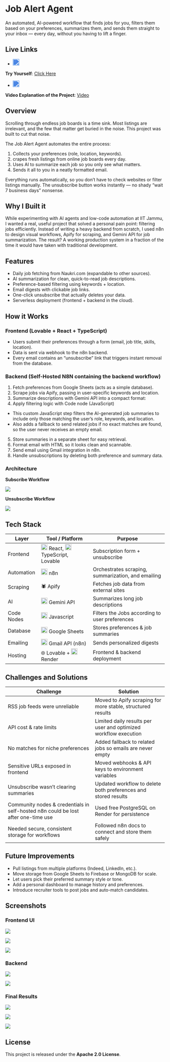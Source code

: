 # Job Alert Agent
An automated, AI-powered workflow that finds jobs for you, filters them based on your preferences, summarizes them, and sends them straight to your inbox — every day, without you having to lift a finger.

## Live Links
- <img src="https://unpkg.com/feather-icons/dist/icons/link.svg" width="20" style="filter: invert(35%) sepia(94%) saturate(3465%) hue-rotate(197deg) brightness(92%) contrast(94%);" />
 **Try Yourself**: [Click Here](https://job-whisperer-53.lovable.app/)
- <img src="https://unpkg.com/feather-icons/dist/icons/link.svg" width="20" style="filter: invert(35%) sepia(94%) saturate(3465%) hue-rotate(197deg) brightness(92%) contrast(94%);" />
 **Video Explanation of the Project**: [Video](https://drive.google.com/file/d/1EPsWIJmGL6mSixbKjwrllNBmR6zFS-YI/view?usp=sharing)

## Overview
Scrolling through endless job boards is a time sink. Most listings are irrelevant, and the few that matter get buried in the noise.
This project was built to cut that noise.

The Job Alert Agent automates the entire process:
1. Collects your preferences (role, location, keywords).
2. crapes fresh listings from online job boards every day.
3. Uses AI to summarize each job so you only see what matters.
4. Sends it all to you in a neatly formatted email.

Everything runs automatically, so you don’t have to check websites or filter listings manually. The unsubscribe button works instantly — no shady “wait 7 business days” nonsense.

## Why I Built it
While experimenting with AI agents and low-code automation at IIT Jammu, I wanted a real, useful project that solved a personal pain point: filtering jobs efficiently.
Instead of writing a heavy backend from scratch, I used n8n to design visual workflows, Apify for scraping, and Gemini API for job summarization.
The result? A working production system in a fraction of the time it would have taken with traditional development.

## Features
- Daily job fetching from Naukri.com (expandable to other sources).
- AI summarization for clean, quick-to-read job descriptions.
- Preference-based filtering using keywords + location.
- Email digests with clickable job links.
- One-click unsubscribe that actually deletes your data.
- Serverless deployment (frontend + backend in the cloud).

## How it Works
### Frontend (Lovable + React + TypeScript)
- Users submit their preferences through a form (email, job title, skills, location).
- Data is sent via webhook to the n8n backend.
- Every email contains an “unsubscribe” link that triggers instant removal from the database.

### Backend (Self-Hosted N8N containing the backend workflow)
1. Fetch preferences from Google Sheets (acts as a simple database).
2. Scrape jobs via Apify, passing in user-specific keywords and location.
3. Summarize descriptions with Gemini API into a compact format:
4. Apply filtering logic with Code node (JavaScript)

  - This custom JavaScript step filters the AI-generated job summaries to include only those matching the user’s role, keywords, and location.
  - Also adds a fallback to send related jobs if no exact matches are found, so the user never receives an empty email.

5. Store summaries in a separate sheet for easy retrieval.
6. Format email with HTML so it looks clean and scannable.
7. Send email using Gmail integration in n8n.
8. Handle unsubscriptions by deleting both preference and summary data.

### Architecture
**Subscribe Workflow**

![](assets/screenshots/Screenshot%202025-08-04%20162200.png)

**Unsubscribe Workflow**

![](assets/screenshots/Screenshot%202025-08-04%20161724.png)

## Tech Stack

| Layer      | Tool / Platform            | Purpose                                            |
| ---------- | -------------------------- | -------------------------------------------------- |
| Frontend   | <img src="https://cdn.simpleicons.org/react/61DAFB" width="20" /> React, <img src="https://cdn.simpleicons.org/typescript/3178C6" width="20" /> TypeScript, Lovable | Subscription form + unsubscribe                    |
| Automation | <img src="https://cdn.simpleicons.org/n8n/EA4E62" width="20" /> n8n                        | Orchestrates scraping, summarization, and emailing |
| Scraping   | 🕷️ Apify                      | Fetches job data from external sites               |
| AI         | <img src="https://cdn.simpleicons.org/gmail/EA4335" width="20" /> Gemini API                 | Summarizes long job descriptions                   |
| Code Nodes | <img src="https://cdn.simpleicons.org/javascript/F7DF1E" width="20" /> Javascript                 | Filters the Jobs according to user preferences     |
| Database   | <img src="https://cdn.simpleicons.org/googlesheets/34A853" width="20" /> Google Sheets              | Stores preferences & job summaries                 |
| Emailing   | <img src="https://cdn.simpleicons.org/gmail/EA4335" width="20" /> Gmail API (n8n)            | Sends personalized digests                         |
| Hosting    | 🌐 Lovable + <img src="https://cdn.simpleicons.org/render/46E3B7" width="20" /> Render           | Frontend & backend deployment                      |

## Challenges and Solutions

| Challenge                             | Solution                                                        |
| ------------------------------------- | --------------------------------------------------------------- |
| RSS job feeds were unreliable         | Moved to Apify scraping for more stable, structured results     |
| API cost & rate limits                | Limited daily results per user and optimized workflow execution |
| No matches for niche preferences      | Added fallback to related jobs so emails are never empty        |
| Sensitive URLs exposed in frontend    | Moved webhooks & API keys to environment variables              |
| Unsubscribe wasn’t clearing summaries | Updated workflow to delete both preferences and stored results  |
| Community nodes & credentials in self-hosted n8n could be lost after one-time use     | Used free PostgreSQL on Render for persistence                  |
| Needed secure, consistent storage for workflows | Followed n8n docs to connect and store them safely              |


## Future Improvements
- Pull listings from multiple platforms (Indeed, LinkedIn, etc.).
- Move storage from Google Sheets to Firebase or MongoDB for scale.
- Let users pick their preferred summary style or tone.
- Add a personal dashboard to manage history and preferences.
- Introduce recruiter tools to post jobs and auto-match candidates.

## Screenshots

### Frontend UI
![](assets/screenshots/Screenshot%202025-08-12%20150719.png)

![](assets/screenshots/Screenshot%202025-08-12%20150737.png)

![](assets/screenshots/Screenshot%202025-08-12%20150806.png)

### Backend 
![](assets/screenshots/Screenshot%202025-08-04%20162200.png)

![](assets/screenshots/Screenshot%202025-08-04%20161724.png)

### Final Results
![](assets/screenshots/Screenshot%202025-08-03%20021438.png)

![](assets/screenshots/Screenshot%202025-08-03%20021510.png)

![](assets/screenshots/Screenshot%202025-08-03%20021621.png)

## License
This project is released under the **Apache 2.0 License**.
